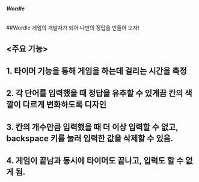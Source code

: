 ###### **Wordle**

##Wordle 게임의 개발자가 되어 나만의 정답을 만들어 보자!

## <주요 기능>

## 1. 타이머 기능을 통해 게임을 하는데 걸리는 시간을 측정
## 2. 각 단어를 입력했을 때 정답을 유추할 수 있게끔 칸의 색깔이 다르게 변화하도록 디자인
## 3. 칸의 개수만큼 입력했을 때 더 이상 입력할 수 없고, backspace 키를 눌러 입력한 값을 삭제할 수 있음.
## 4. 게임이 끝남과 동시에 타이머도 끝나고, 입력도 할 수 없게 됨.

